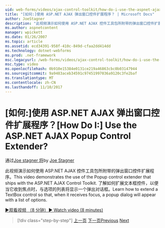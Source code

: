 ```yaml
---
uid: web-forms/videos/ajax-control-toolkit/how-do-i-use-the-aspnet-ajax-popup-control-extender
title: "[如何:]使用 ASP.NET AJAX 弹出窗口控件扩展程序？ | Microsoft Docs"
author: JoeStagner
description: "此视频演示如何使用 ASP.NET AJAX 控件工具包所附带的弹出窗口控件扩展程序。 了解如何扩展文本框控件，以便..."
ms.author: aspnetcontent
manager: wpickett
ms.date: 01/26/2007
ms.topic: article
ms.assetid: ecd34391-958f-410c-849d-cfaa2dd414dd
ms.technology: dotnet-webforms
ms.prod: .net-framework
msc.legacyurl: /web-forms/videos/ajax-control-toolkit/how-do-i-use-the-aspnet-ajax-popup-control-extender
msc.type: video
ms.openlocfilehash: 0b910e15384e0131ce219a46863cbc0b03147944
ms.sourcegitcommit: 9a9483aceb34591c97451997036a9120c3fe2baf
ms.translationtype: MT
ms.contentlocale: zh-CN
ms.lasthandoff: 11/10/2017
---
```

<a name="how-do-i-use-the-aspnet-ajax-popup-control-extender"></a><span data-ttu-id="bb5b9-105">[如何:]使用 ASP.NET AJAX 弹出窗口控件扩展程序？</span><span class="sxs-lookup"><span data-stu-id="bb5b9-105">[How Do I:] Use the ASP.NET AJAX Popup Control Extender?</span></span>
====================
<span data-ttu-id="bb5b9-106">通过[Joe stagner 将](https://github.com/JoeStagner)</span><span class="sxs-lookup"><span data-stu-id="bb5b9-106">by [Joe Stagner](https://github.com/JoeStagner)</span></span>

<span data-ttu-id="bb5b9-107">此视频演示如何使用 ASP.NET AJAX 控件工具包所附带的弹出窗口控件扩展程序。</span><span class="sxs-lookup"><span data-stu-id="bb5b9-107">This video demonstrates the use of the Popup control extender that ships with the ASP.NET AJAX Control Toolkit.</span></span> <span data-ttu-id="bb5b9-108">了解如何扩展文本框控件，以便当它收到焦点时，与选项的列表将显示一个弹出对话框。</span><span class="sxs-lookup"><span data-stu-id="bb5b9-108">Learn how to extend a TextBox control so that, when it receives focus, a popup dialog will appear with a list of options.</span></span>

[<span data-ttu-id="bb5b9-109">&#9654;观看视频 （8 分钟）</span><span class="sxs-lookup"><span data-stu-id="bb5b9-109">&#9654; Watch video (8 minutes)</span></span>](https://channel9.msdn.com/Blogs/ASP-NET-Site-Videos/how-do-i-use-the-aspnet-ajax-popup-control-extender)

>[!div class="step-by-step"]
<span data-ttu-id="bb5b9-110">[上一页](how-do-i-use-the-aspnet-ajax-textboxwatermark-control-extender.md)
[下一页](how-do-i-use-the-aspnet-ajax-modalpopup-extender-control.md)</span><span class="sxs-lookup"><span data-stu-id="bb5b9-110">[Previous](how-do-i-use-the-aspnet-ajax-textboxwatermark-control-extender.md)
[Next](how-do-i-use-the-aspnet-ajax-modalpopup-extender-control.md)</span></span>
